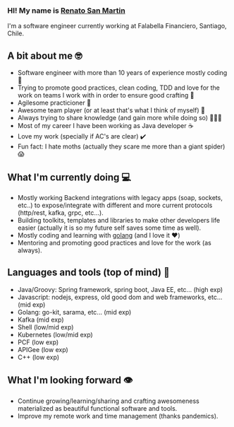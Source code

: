 ### HI! My name is [Renato San Martin](https://www.linkedin.com/in/renato-san-martin-37306017/)
I'm a software engineer currently working at Falabella Financiero, Santiago, Chile.

## A bit about me 🤓
- Software engineer with more than 10 years of experience mostly coding 👴
- Trying to promote good practices, clean coding, TDD and love for the work on teams I work with in order to ensure good crafting 🍺 
- Agilesome practicioner 🐌
- Awesome team player (or at least that's what I think of myself) 🍻
- Always trying to share knowledge (and gain more while doing so) 🧙🏼‍♂️
- Most of my career I have been working as Java developer ☕
- Love my work (specially if AC's are clear) ✔️
- Fun fact: I hate moths (actually they scare me more than a giant spider) 😱

## What I'm currently doing 💻
- Mostly working Backend integrations with legacy apps (soap, sockets, etc..) to expose/integrate with different and more current protocols (http/rest, kafka, grpc, etc...).
- Building toolkits, templates and libraries to make other developers life easier (actually it is so my future self saves some time as well). 
- Mostly coding and learning with [golang](https://golang.org/)  (and I love it ❤️)
- Mentoring and promoting good practices and love for the work (as always).

## Languages and tools (top of mind) 🔨
- Java/Groovy: Spring framework, spring boot, Java EE, etc... (high exp)
- Javascript: nodejs, express, old good dom and web frameworks, etc... (mid exp)
- Golang: go-kit, sarama, etc... (mid exp)
- Kafka (mid exp)
- Shell (low/mid exp) 
- Kubernetes (low/mid exp)
- PCF (low exp)
- APIGee (low exp)
- C++ (low exp)


## What I'm looking forward 👁️
- Continue growing/learning/sharing  and crafting awesomeness materialized as beautiful functional software and tools.
- Improve my remote work and time management (thanks pandemics).


<!--
**donreno/donreno** is a ✨ _special_ ✨ repository because its `README.md` (this file) appears on your GitHub profile.

Here are some ideas to get you started:

- 🔭 I’m currently working on ...
- 🌱 I’m currently learning ...
- 👯 I’m looking to collaborate on ...
- 🤔 I’m looking for help with ...
- 💬 Ask me about ...
- 📫 How to reach me: ...
- 😄 Pronouns: ...
- ⚡ Fun fact: ...
-->
